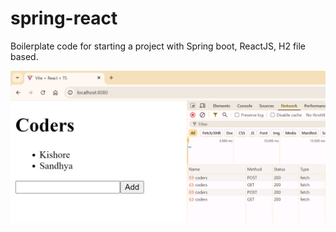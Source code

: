 # spring-react
Boilerplate code for starting a project with Spring boot, ReactJS, H2 file based.

![Screenshot](/frontend/public/screenshot1.png)
